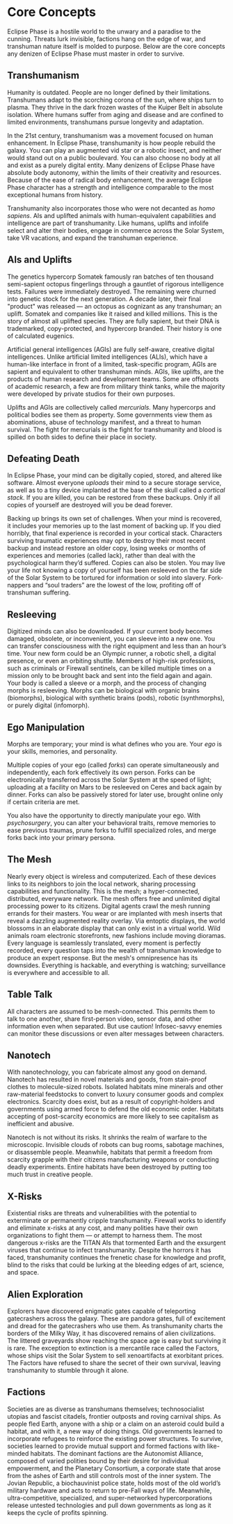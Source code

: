 # Core Concepts

Eclipse Phase is a hostile world to the unwary and a paradise to the cunning. Threats lurk invisible, factions hang on the edge of war, and transhuman nature itself is molded to purpose. Below are the core concepts any denizen of Eclipse Phase must master in order to survive.

## Transhumanism

Humanity is outdated. People are no longer defined by their limitations. Transhumans adapt to the scorching corona of the sun, where ships turn to plasma. They thrive in the dark frozen wastes of the Kuiper Belt in absolute isolation. Where humans suffer from aging and disease and are confined to limited environments, transhumans pursue longevity and adaptation.

In the 21st century, transhumanism was a movement focused on human enhancement. In Eclipse Phase, transhumanity is how people rebuild the galaxy. You can play an augmented vid star or a robotic insect, and neither would stand out on a public boulevard. You can also choose no body at all and exist as a purely digital entity. Many denizens of Eclipse Phase have absolute body autonomy, within the limits of their creativity and resources. Because of the ease of radical body enhancement, the average Eclipse Phase character has a strength and intelligence comparable to the most exceptional humans from history.

Transhumanity also incorporates those who were not decanted as _homo sapiens_. AIs and uplifted animals with human-equivalent capabilities and intelligence are part of transhumanity. Like humans, uplifts and infolife select and alter their bodies, engage in commerce across the Solar System, take VR vacations, and expand the transhuman experience.

## AIs and Uplifts

The genetics hypercorp Somatek famously ran batches of ten thousand semi-sapient octopus fingerlings through a gauntlet of rigorous intelligence tests. Failures were immediately destroyed. The remaining were churned into genetic stock for the next generation. A decade later, their final "product" was released — an octopus as cognizant as any transhuman; an uplift. Somatek and companies like it raised and killed millions. This is the story of almost all uplifted species. They are fully sapient, but their DNA is trademarked, copy-protected, and hypercorp branded. Their history is one of calculated eugenics.

Artificial general intelligences (AGIs) are fully self-aware, creative digital intelligences. Unlike artificial limited intelligences (ALIs), which have a human-like interface in front of a limited, task-specific program, AGIs are sapient and equivalent to other transhuman minds. AGIs, like uplifts, are the products of human research and development teams. Some are offshoots of academic research, a few are from military think tanks, while the majority were developed by private studios for their own purposes.

Uplifts and AGIs are collectively called _mercurials._ Many hypercorps and political bodies see them as property. Some governments view them as abominations, abuse of technology manifest, and a threat to human survival. The fight for mercurials is the fight for transhumanity and blood is spilled on both sides to define their place in society.

## Defeating Death

In Eclipse Phase, your mind can be digitally copied, stored, and altered like software. Almost everyone _uploads_ their mind to a secure storage service, as well as to a tiny device implanted at the base of the skull called a _cortical stack._ If you are killed, you can be restored from these backups. Only if all copies of yourself are destroyed will you be dead forever.

Backing up brings its own set of challenges. When your mind is recovered, it includes your memories up to the last moment of backing up. If you died horribly, that final experience is recorded in your cortical stack. Characters surviving traumatic experiences may opt to destroy their most recent backup and instead restore an older copy, losing weeks or months of experiences and memories (called lack), rather than deal with the psychological harm they’d suffered. Copies can also be stolen. You may live your life not knowing a copy of yourself has been resleeved on the far side of the Solar System to be tortured for information or sold into slavery. Fork-nappers and “soul traders” are the lowest of the low, profiting off of transhuman suffering.

## Resleeving

Digitized minds can also be downloaded. If your current body becomes damaged, obsolete, or inconvenient, you can sleeve into a new one. You can transfer consciousness with the right equipment and less than an hour’s time. Your new form could be an Olympic runner, a robotic shell, a digital presence, or even an orbiting shuttle. Members of high-risk professions, such as criminals or Firewall sentinels, can be killed multiple times on a mission only to be brought back and sent into the field again and again. Your body is called a sleeve or a morph, and the process of changing morphs is resleeving. Morphs can be biological with organic brains (biomorphs), biological with synthetic brains (pods), robotic (synthmorphs), or purely digital (infomorph).

## Ego Manipulation

Morphs are temporary; your mind is what defines who you are. Your _ego_ is your skills, memories, and personality.

Multiple copies of your ego (called _forks_) can operate simultaneously and independently, each fork effectively its own person. Forks can be electronically transferred across the Solar System at the speed of light; uploading at a facility on Mars to be resleeved on Ceres and back again by dinner. Forks can also be passively stored for later use, brought online only if certain criteria are met.

You also have the opportunity to directly manipulate your ego. With _psychosurgery_, you can alter your behavioral traits, remove memories to ease previous traumas, prune forks to fulfill specialized roles, and merge forks back into your primary persona.

## The Mesh

Nearly every object is wireless and computerized. Each of these devices links to its neighbors to join the local network, sharing processing capabilities and functionality. This is the mesh; a hyper-connected, distributed, everyware network. The mesh offers free and unlimited digital processing power to its citizens. Digital agents crawl the mesh running errands for their masters. You wear or are implanted with mesh inserts that reveal a dazzling augmented reality overlay. Via entoptic displays, the world blossoms in an elaborate display that can only exist in a virtual world. Wild animals roam electronic storefronts, new fashions include moving dioramas. Every language is seamlessly translated, every moment is perfectly recorded, every question taps into the wealth of transhuman knowledge to produce an expert response. But the mesh's omnipresence has its downsides. Everything is hackable, and everything is watching; surveillance is everywhere and accessible to all.

<!-- CLEANED blockquote -->

## Table Talk

All characters are assumed to be mesh-connected. This permits them to talk to one another, share first-person video, sensor data, and other information even when separated. But use caution! Infosec-savvy enemies can monitor these discussions or even alter messages between characters.

<!-- CLEANED /blockquote -->

## Nanotech

With nanotechnology, you can fabricate almost any good on demand. Nanotech has resulted in novel materials and goods, from stain-proof clothes to molecule-sized robots. Isolated habitats mine minerals and other raw-material feedstocks to convert to luxury consumer goods and complex electronics. Scarcity does exist, but as a result of copyright-holders and governments using armed force to defend the old economic order. Habitats accepting of post-scarcity economics are more likely to see capitalism as inefficient and abusive.

Nanotech is not without its risks. It shrinks the realm of warfare to the microscopic. Invisible clouds of robots can bug rooms, sabotage machines, or disassemble people. Meanwhile, habitats that permit a freedom from scarcity grapple with their citizens manufacturing weapons or conducting deadly experiments. Entire habitats have been destroyed by putting too much trust in creative people.

## X-Risks

Existential risks are threats and vulnerabilities with the potential to exterminate or permanently cripple transhumanity. Firewall works to identify and eliminate x-risks at any cost, and many polities have their own organizations to fight them — or attempt to harness them. The most dangerous x-risks are the TITAN AIs that tormented Earth and the exsurgent viruses that continue to infect transhumanity. Despite the horrors it has faced, transhumanity continues the frenetic chase for knowledge and profit, blind to the risks that could be lurking at the bleeding edges of art, science, and space.

## Alien Exploration

Explorers have discovered enigmatic gates capable of teleporting gatecrashers across the galaxy. These are pandora gates, full of excitement and dread for the gatecrashers who use them. As transhumanity charts the borders of the Milky Way, it has discovered remains of alien civilizations. The littered graveyards show reaching the space age is easy but surviving it is rare. The exception to extinction is a mercantile race called the Factors, whose ships visit the Solar System to sell xenoartifacts at exorbitant prices. The Factors have refused to share the secret of their own survival, leaving transhumanity to stumble through it alone.

## Factions

Societies are as diverse as transhumans themselves; technosocialist utopias and fascist citadels, frontier outposts and roving carnival ships. As people fled Earth, anyone with a ship or a claim on an asteroid could build a habitat, and with it, a new way of doing things. Old governments learned to incorporate refugees to reinforce the existing power structures. To survive, societies learned to provide mutual support and formed factions with like-minded habitats. The dominant factions are the Autonomist Alliance, composed of varied polities bound by their desire for individual empowerment, and the Planetary Consortium, a corporate state that arose from the ashes of Earth and still controls most of the inner system. The Jovian Republic, a biochauvinist police state, holds most of the old world’s military hardware and acts to return to pre-Fall ways of life. Meanwhile, ultra-competitive, specialized, and super-networked hypercorporations release untested technologies and pull down governments as long as it keeps the cycle of profits spinning.

